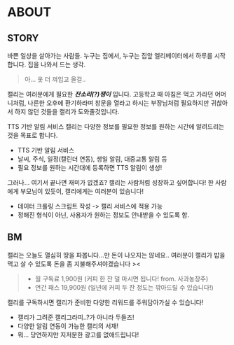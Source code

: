 # ABOUT
## STORY

바쁜 일상을 살아가는 사람들. 누구는 집에서, 누구는 집앞 엘리베이터에서 하루를 시작합니다. 집을 나와서 드는 생각.

> 아... 옷 더 껴입고 올걸..

캘리는 여러분에게 필요한 ***잔소리(?)쟁이*** 입니다. 고등학교 때 아침은 먹고 가라던 어머니처럼, 나른한 오후에 환기하라며 창문을 열라고 하시는 부장님처럼 필요하지만 귀찮아서 하지 않던 것들을 캘리가 도와줄것입니다.

TTS 기반 알림 서비스 캘리는 다양한 정보를 필요한 정보를 원하는 시간에 알려드리는 것을 목표로 합니다.

- TTS 기반 알림 서비스
- 날씨, 주식, 일정(캘린더 연동), 생일 알림, 대중교통 알림 등
- 필요 정보를 원하는 시간대에 등록하면 TTS 알림이 생성!

그러나... 여기서 끝나면 재미가 없겠죠? 캘리는 사람처럼 성장하고 싶어합니다! 한 사람에게 부모님이 있듯이, 캘리에게는 여러분이 있습니다!

- 데이터 크롤링 스크립트 작성 -> 캘리 서비스에 적용 가능
- 정해진 형식이 아닌, 사용자가 원하는 정보도 안내받을 수 있도록 함.

## BM

캘리는 오늘도 열심히 땅을 파봅니다...만 돈이 나오지는 않네요.. 여러분이 캘리가 밥을 먹고 살 수 있도록 돈을 좀 지불해주셔야겠습니다 ><

> - 월 구독료 1,900원 (커피 한 잔 덜 마시면 됩니다! from. 사과농장주)<br>
> - 연간 패스 19,900원 (일년에 커피 두 잔 정도는 깎아드릴 수 있습니다!)

캘리를 구독하시면 캘리가 준비한 다양한 리워드를 주워담아가실 수 있습니다!

- 캘리가 그려준 캘리그라피..?가 아니라 두들즈!
- 다양한 알림 연동이 가능한 캘리의 서재!
- 뭐... 당연하지만 지저분한 광고를 없애드립니다!